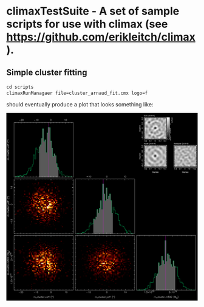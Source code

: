 # climaxTestSuite - A set of sample scripts for use with climax (see https://github.com/erikleitch/climax).

## Simple cluster fitting

```
cd scripts
climaxRunManagaer file=cluster_arnaud_fit.cmx logo=f
```

should eventually produce a plot that looks something like:

![ClusterFit](https://github.com/erikleitch/climaxTestSuite/blob/master/images/cluster_arnaud_fit.png)




